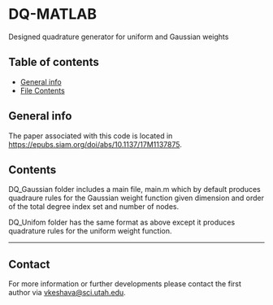 # DQ-MATLAB
Designed quadrature generator for uniform and Gaussian weights

## Table of contents
* [General info](#general-info)
* [File Contents](#contents)

## General info
The paper associated with this code is located in https://epubs.siam.org/doi/abs/10.1137/17M1137875.

## Contents
DQ_Gaussian folder includes a main file, main.m which by default produces quadraure rules for the Gaussian weight function given dimension and order of the total degree index set and number of nodes. 

DQ_Unifom folder has the same format as above except it produces quadrature rules for the uniform weight function.


______________________
## Contact
For more information or further developments please contact the first author via vkeshava@sci.utah.edu.
